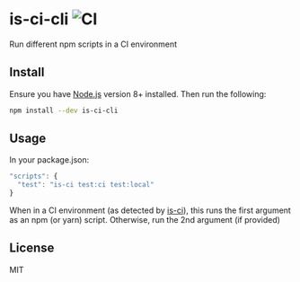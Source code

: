 # is-ci-cli ![CI](https://github.com/YellowKirby/is-ci-cli/workflows/CI/badge.svg)

Run different npm scripts in a CI environment

## Install

Ensure you have [Node.js](https://nodejs.org) version 8+ installed. Then run the following:

```sh
npm install --dev is-ci-cli
```

## Usage

In your package.json:

```js
"scripts": {
  "test": "is-ci test:ci test:local"
}
```

When in a CI environment (as detected by
[is-ci](https://github.com/watson/is-ci)), this runs the first argument as an
npm (or yarn) script. Otherwise, run the 2nd argument (if provided)

## License

MIT
